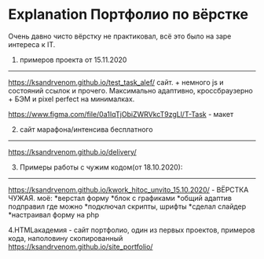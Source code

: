 Explanation Портфолио по вёрстке
=================================
Очень давно чисто вёрстку не практиковал, всё это было на заре интереса к IT.

1. примеров проекта от 15.11.2020
---------------------------------

https://ksandrvenom.github.io/test_task_alef/ сайт. + немного js и состояний ссылок и прочего. Максимально адаптивно, кроссбраузерно + БЭМ и pixel perfect на минималках.

https://www.figma.com/file/0a1IqTjObiZWRVkcT9zgLl/T-Task - макет


2. сайт марафона/интенсива бесплатного
--------------------------------------

https://ksandrvenom.github.io/delivery/


3. Примеры работы с чужим кодом(от 18.10.2020):
-----------------------------------------------

https://ksandrvenom.github.io/kwork_hitoc_unvito_15.10.2020/ - ВЁРСТКА ЧУЖАЯ. моё:
*верстал форму
*блок с графиками
*общий адаптив подправил где можно
*подключал скрипты, шрифты
*сделал слайдер
*настраивал форму на php

4.HTMLакадемия - сайт портфолио, один из первых проектов, примеров кода, наполовину скопированный
https://ksandrvenom.github.io/site_portfolio/
